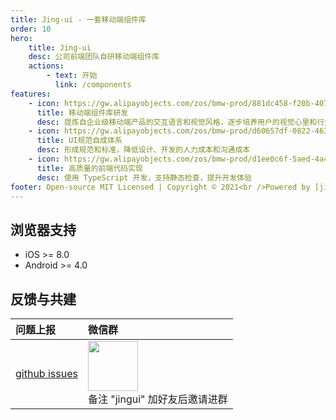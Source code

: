 ```yaml
---
title: Jing-ui - 一套移动端组件库
order: 10
hero:
    title: Jing-ui
    desc: 公司前端团队自研移动端组件库
    actions:
        - text: 开始
          link: /components
features:
    - icon: https://gw.alipayobjects.com/zos/bmw-prod/881dc458-f20b-407b-947a-95104b5ec82b/k79dm8ih_w144_h144.png
      title: 移动端组件库研发
      desc: 提炼自企业级移动端产品的交互语言和视觉风格，逐步培养用户的视觉心里和行为习惯
    - icon: https://gw.alipayobjects.com/zos/bmw-prod/d60657df-0822-4631-9d7c-e7a869c2f21c/k79dmz3q_w126_h126.png
      title: UI规范自成体系
      desc: 形成规范和标准，降低设计、开发的人力成本和沟通成本
    - icon: https://gw.alipayobjects.com/zos/bmw-prod/d1ee0c6f-5aed-4a45-a507-339a4bfe076c/k7bjsocq_w144_h144.png
      title: 高质量的前端代码实现
      desc: 使用 TypeScript 开发，支持静态检查，提升开发体验
footer: Open-source MIT Licensed | Copyright © 2021<br />Powered by [jing-ui](https://github.com/johanazhu/jingui)
---
```


## 浏览器支持

-   iOS >= 8.0
-   Android >= 4.0

## 反馈与共建

| 问题上报                                                    | 微信群                                                                                                          |
| :---------------------------------------------------------- | :-------------------------------------------------------------------------------------------------------------- |
| [github issues](https://github.com/johanazhu/jingui/issues) | <img src="https://i.loli.net/2021/07/07/7rCSxhHbQoJsqNF.png" width="80" /> <br />备注 "jingui" 加好友后邀请进群 |
